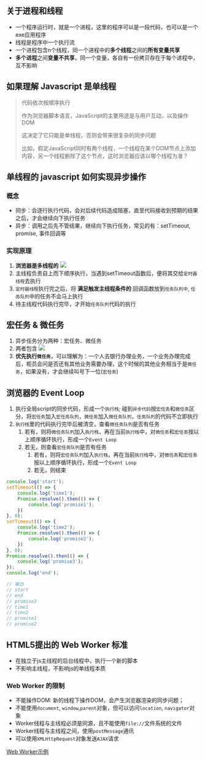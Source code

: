 

## 关于进程和线程

+ 一个程序运行时，就是一个进程，这里的程序可以是一段代码，也可以是一个exe应用程序
+ 线程是程序中一个执行流
+ 一个进程包含n个线程，同一个进程中的**多个线程**之间的**所有变量共享**
+ **多个进程**之间**变量不共享**，同一个变量，各自有一份拷贝存在于每个进程中，互不影响


## 如果理解 Javascript 是单线程
> 代码依次按顺序执行
>
> 作为浏览器脚本语言，JavaScript的主要用途是与用户互动，以及操作DOM
>
> 这决定了它只能是单线程，否则会带来很复杂的同步问题
>
> 比如，假定JavaScript同时有两个线程，一个线程在某个DOM节点上添加内容，另一个线程删除了这个节点，这时浏览器应该以哪个线程为准？


## 单线程的 javascript 如何实现异步操作

### 概念
+ 同步：会逐行执行代码，会对后续代码造成阻塞，直至代码接收到预期的结果之后，才会继续向下执行任务
+ 异步：调用之后先不管结果，继续向下执行任务，常见的有：setTimeout, promise, 事件回调等

### 实现原理
1. **浏览器是多线程的**
   ![](@site/static/docs/03.HTML篇/浏览器的多线程.jpg)
2. 主线程负责自上而下顺序执行，当遇到setTimeout函数后，便将其交给`定时器线程`去执行
3. `定时器线程`执行完之后，将 **满足触发主线程条件的** 回调函数放到`任务队列中`, `任务队列`中的任务不会马上执行
4. 待主线程代码执行完毕，才开始`任务队列`代码的执行


## 宏任务 & 微任务
1. 异步任务分为两种：宏任务、微任务
2. 两者包含
![](@site/static/docs/03.HTML篇/event-loop.png)
3. **优先执行`微任务`**，可以理解为：一个人去银行办理业务，一个业务办理完成后，柜员会问是否还有其他业务需要办理，这个时候的其他业务相当于是`微任务`，如果没有，才会继续叫号下一位(`宏任务`)


## 浏览器的 Event Loop
1. 执行全局script的同步代码，形成一个`执行栈`; 碰到`异步代码`按`宏任务`和`微任务`区分，将`宏任务`加入`宏任务队列`，`微任务`加入`微任务队列`，`任务队列`的代码不立即执行
2. `执行栈`里的代码执行完毕后被清空，查看`微任务队列`是否有任务
   1. 若有，则将`微任务队列`加入`执行栈`，再在当前`执行栈`中，对`微任务`和`宏任务`按以上顺序循环执行，形成一个`Event Loop`
   2. 若无，则查看`宏任务队列`是否有任务
      1. 若有，则将`宏任务队列`加入`执行栈`，再在当前`执行栈`中，对`微任务`和`宏任务`按以上顺序循环执行，形成一个`Event Loop`
      2. 若无，则结束

```js
console.log('start');
setTimeout(() => {
    console.log('time1');
    Promise.resolve().then(() => {
        console.log('promise1');
    })
}, 0);
setTimeout(() => {
    console.log('time2');
    Promise.resolve().then(() => {
        console.log('promise2');
    })
}, 0);
Promise.resolve().then(() => {
    console.log('promise3');
});
console.log('end');

// 输出
// start
// end
// promise3
// time1
// time2
// promise1
// promise2
```


## HTML5提出的 Web Worker 标准
+ 在独立于js主线程的后台线程中，执行一个新的脚本
+ 不影响主线程，不影响js的单线程本质

### Web Worker 的限制
+ 不能操作DOM: 新的线程下操作DOM，会产生浏览器渲染的同步问题；
+ 不能使用`document`, `window`,`parent`对象，但可以访问`location`, `navigator`对象
+ Worker线程与主线程必须是同源，且不能使用`file://`文件系统的文件
+ Worker线程与主线程之间，使用`postMessage`通讯
+ 可以使用`XMLHttpRequest`对象发送`AJAX`请求

[Web Worker示例](https://lacorda.github.io/demo.html#/index/web-worker)